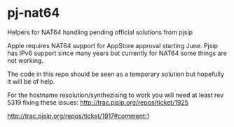 # pj-nat64
Helpers for NAT64 handling pending official solutions from pjsip

Apple requires NAT64 support for AppStore approval starting June. Pjsip has IPv6 support since many years but currently for NAT64 some things are not working.

The code in this repo should be seen as a temporary solution but hopefully it will be of help.

For the hostname resolution/synthezising to work you will need at least rev 5319 fixing these issues:
http://trac.pjsip.org/repos/ticket/1925

http://trac.pjsip.org/repos/ticket/1917#comment:1

